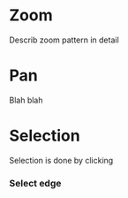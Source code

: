 # Zoom
Describ zoom pattern in detail

# Pan
Blah blah

# Selection
Selection is done by clicking

### Select edge

